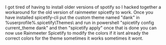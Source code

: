 I got tired of having to install older versions of spotify so I hacked together a workaround for the old version of rainmeeter spicetfy to work. Once you have installed spicetify-cli put the custom theme named "dank" in %userprofile%\.spicetify\Themes\ and run in powershell "spicetify config current_theme dank" and then "spicetify apply" once that is done you can now use Rainmeeter Spicetify to modify the colors if it isnt already the correct colors for the theme sometimes it works sometimes it wont.
